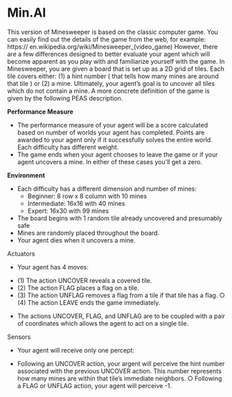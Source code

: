 # Min.AI
This version of Minesweeper is based on the classic computer game. You can easily find out the details of the game from the web, for example: https:// en.wikipedia.org/wiki/Minesweeper_(video_game) However, there are a few differences designed to better evaluate your agent which will become apparent as you play with and familiarize yourself with the game. In Minesweeper, you are given a board that is set up as a 2D grid of tiles. Each tile covers either: (1) a hint number ( that tells how many mines are around that tile ) or (2) a mine. Ultimately, your agent’s goal is to uncover all tiles which do not contain a mine. A more concrete definition of the game is given by the following PEAS description.

**Performance Measure**
-  The performance measure of your agent will be a score calculated based on number of worlds your agent has completed. Points are awarded to your agent only if it successfully solves the entire world. Each difficulty has different weight. 
-  The game ends when your agent chooses to leave the game or if your agent uncovers a mine. In either of these cases you'll get a zero. 

**Environment**
- Each difficulty has a different dimension and number of mines: 
    * Beginner: 8 row x 8 column with 10 mines
    * Intermediate: 16x16 with 40 mines
    * Expert: 16x30 with 99 mines
- The board begins with 1 random tile already uncovered and presumably safe 
- Mines are randomly placed throughout the board.
- Your agent dies when it uncovers a mine.

Actuators
- Your agent has 4 moves:
 * (1) The action UNCOVER reveals a covered tile.
 * (2) The action FLAG places a flag on a tile.
 * (3) The action UNFLAG removes a flag from a tile if that tile has a flag. ○ (4) The action LEAVE ends the game immediately.
- The actions UNCOVER, FLAG, and UNFLAG are to be coupled with a pair of coordinates which allows the agent to act on a single tile. 

Sensors
- Your agent will receive only one percept:
* Following an UNCOVER action, your argent will perceive the hint
number associated with the previous UNCOVER action. This number
represents how many mines are within that tile’s immediate neighbors. ○ Following a FLAG or UNFLAG action, your agent will perceive -1. 
